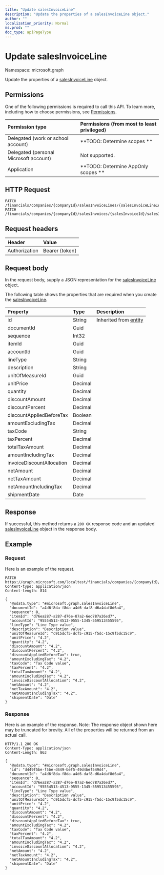 ```yaml
---
title: "Update salesInvoiceLine"
description: "Update the properties of a salesInvoiceLine object."
author: ""
localization_priority: Normal
ms.prod: ""
doc_type: apiPageType
---
```


# Update salesInvoiceLine

Namespace: microsoft.graph

Update the properties of a [salesInvoiceLine](../resources/salesinvoiceline.md) object.

## Permissions
One of the following permissions is required to call this API. To learn more, including how to choose permissions, see [Permissions](/concepts/permissions-reference.md).

|Permission type|Permissions (from most to least privileged)|
|:---|:---|
|Delegated (work or school account)|**TODO: Determine scopes **|
|Delegated (personal Microsoft account)|Not supported.|
|Application|**TODO: Determine AppOnly scopes **|

## HTTP Request
<!-- {
  "blockType": "ignored"
}
-->
``` http
PATCH /financials/companies/{companyId}/salesInvoiceLines/{salesInvoiceLineId}
PATCH /financials/companies/{companyId}/salesInvoices/{salesInvoiceId}/salesInvoiceLines/{salesInvoiceLineId}
```

## Request headers
|Header|Value|
|:---|:---|
|Authorization|Bearer {token}|

## Request body
In the request body, supply a JSON representation for the [salesInvoiceLine](../resources/salesinvoiceline.md) object.

The following table shows the properties that are required when you create the [salesInvoiceLine](../resources/salesinvoiceline.md).

|Property|Type|Description|
|:---|:---|:---|
|id|String| Inherited from [entity](../resources/entity.md)|
|documentId|Guid||
|sequence|Int32||
|itemId|Guid||
|accountId|Guid||
|lineType|String||
|description|String||
|unitOfMeasureId|Guid||
|unitPrice|Decimal||
|quantity|Decimal||
|discountAmount|Decimal||
|discountPercent|Decimal||
|discountAppliedBeforeTax|Boolean||
|amountExcludingTax|Decimal||
|taxCode|String||
|taxPercent|Decimal||
|totalTaxAmount|Decimal||
|amountIncludingTax|Decimal||
|invoiceDiscountAllocation|Decimal||
|netAmount|Decimal||
|netTaxAmount|Decimal||
|netAmountIncludingTax|Decimal||
|shipmentDate|Date||



## Response
If successful, this method returns a `200 OK` response code and an updated [salesInvoiceLine](../resources/salesinvoiceline.md) object in the response body.

## Example

### Request
Here is an example of the request.
<!-- {
  "blockType": "request",
  "name": "update_salesinvoiceline"
}
-->
``` http
PATCH https://graph.microsoft.com/localtest/financials/companies/{companyId}/salesInvoiceLines/{salesInvoiceLineId}
Content-type: application/json
Content-length: 814

{
  "@odata.type": "#microsoft.graph.salesInvoiceLine",
  "documentId": "a4d6f8da-f8da-a4d6-daf8-d6a4daf8d6a4",
  "sequence": 8,
  "itemId": "d76ea287-a287-d76e-87a2-6ed787a26ed7",
  "accountId": "95554513-4513-9555-1345-559513455595",
  "lineType": "Line Type value",
  "description": "Description value",
  "unitOfMeasureId": "c915dcf5-dcf5-c915-f5dc-15c9f5dc15c9",
  "unitPrice": "4.2",
  "quantity": "4.2",
  "discountAmount": "4.2",
  "discountPercent": "4.2",
  "discountAppliedBeforeTax": true,
  "amountExcludingTax": "4.2",
  "taxCode": "Tax Code value",
  "taxPercent": "4.2",
  "totalTaxAmount": "4.2",
  "amountIncludingTax": "4.2",
  "invoiceDiscountAllocation": "4.2",
  "netAmount": "4.2",
  "netTaxAmount": "4.2",
  "netAmountIncludingTax": "4.2",
  "shipmentDate": "Date"
}
```

### Response
Here is an example of the response. Note: The response object shown here may be truncated for brevity. All of the properties will be returned from an actual call.
<!-- {
  "blockType": "response",
  "truncated": true
}
-->
``` http
HTTP/1.1 200 OK
Content-Type: application/json
Content-Length: 863

{
  "@odata.type": "#microsoft.graph.salesInvoiceLine",
  "id": "d449f5be-f5be-d449-bef5-49d4bef549d4",
  "documentId": "a4d6f8da-f8da-a4d6-daf8-d6a4daf8d6a4",
  "sequence": 8,
  "itemId": "d76ea287-a287-d76e-87a2-6ed787a26ed7",
  "accountId": "95554513-4513-9555-1345-559513455595",
  "lineType": "Line Type value",
  "description": "Description value",
  "unitOfMeasureId": "c915dcf5-dcf5-c915-f5dc-15c9f5dc15c9",
  "unitPrice": "4.2",
  "quantity": "4.2",
  "discountAmount": "4.2",
  "discountPercent": "4.2",
  "discountAppliedBeforeTax": true,
  "amountExcludingTax": "4.2",
  "taxCode": "Tax Code value",
  "taxPercent": "4.2",
  "totalTaxAmount": "4.2",
  "amountIncludingTax": "4.2",
  "invoiceDiscountAllocation": "4.2",
  "netAmount": "4.2",
  "netTaxAmount": "4.2",
  "netAmountIncludingTax": "4.2",
  "shipmentDate": "Date"
}
```

